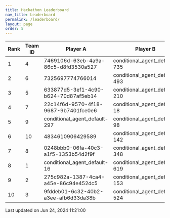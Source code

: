 ```yaml
---
title: Hackathon Leaderboard
nav_title: Leaderboard
permalink: /leaderboard/
layout: page
order: 5
---
```


|Rank            |Team ID         |Player A        |Player B        |Player C        |Total Score     |
|----------------|----------------|----------------|----------------|----------------|----------------|
|1               |4               |7469106d-63eb-4a9a-86c5-d8fd3530a527|conditional_agent_default-735|conditional_agent_default-801|1475.12         |
|2               |6               |7325697774766014|conditional_agent_default-493|conditional_agent_default-763|989.41          |
|3               |5               |633877d5-3ef1-4c90-b624-70d87af5eb14|conditional_agent_default-210|conditional_agent_default-553|598.33          |
|4               |7               |22c14f6d-9570-4f18-9687-9b7401fce0e6|conditional_agent_default-18|conditional_agent_default-915|537.69          |
|5               |9               |conditional_agent_default-297|conditional_agent_default-98|d8a3b7be-ddba-42cd-9268-5eb4cdd5c0fa|365.99          |
|6               |10              |4834610906429589|conditional_agent_default-142|conditional_agent_default-525|280.25          |
|7               |8               |0248bbb0-06fa-40c3-a1f5-1353b54d2f9f|conditional_agent_default-348|conditional_agent_default-705|190.0           |
|8               |1               |conditional_agent_default-16|conditional_agent_default-619|developer       |95.0            |
|9               |2               |275c982a-1387-4ca4-a45e-86c94e452dc5|conditional_agent_default-153|conditional_agent_default-367|95.0            |
|10              |3               |9fddeb01-6c32-40b2-a3ee-afb6d33da38b|conditional_agent_default-524|conditional_agent_default-767|95.0            |

Last updated on Jun 24, 2024 11:21:00